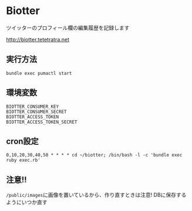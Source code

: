 # Biotter

ツイッターのプロフィール欄の編集履歴を記録します

http://biotter.tetetratra.net

## 実行方法
`bundle exec pumactl start`

## 環境変数
```
BIOTTER_CONSUMER_KEY
BIOTTER_CONSUMER_SECRET
BIOTTER_ACCESS_TOKEN
BIOTTER_ACCESS_TOKEN_SECRET
```

## cron設定

```
0,10,20,30,40,50 * * * * cd ~/biotter; /bin/bash -l -c 'bundle exec ruby exec.rb'
```

## 注意!!
`/public/images`に画像を置いているから、作り直すときは注意!
DBに保存するようにいつか直す

